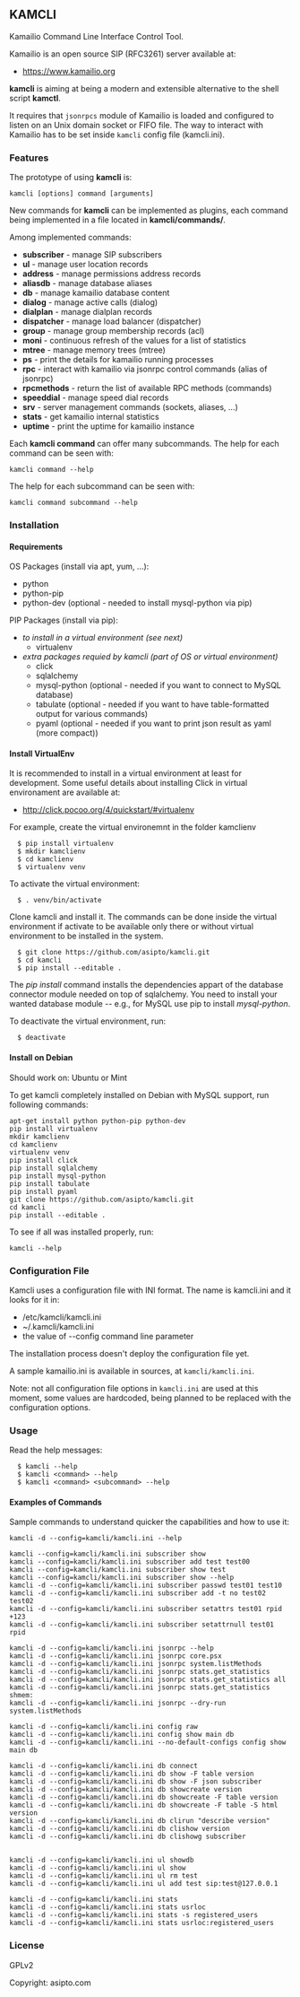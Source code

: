 ## KAMCLI

Kamailio Command Line Interface Control Tool.

Kamailio is an open source SIP (RFC3261) server available at:

  * https://www.kamailio.org

**kamcli** is aiming at being a modern and extensible alternative to the shell script **kamctl**.

It requires that `jsonrpcs` module of Kamailio is loaded and configured to listen on an Unix domain socket or FIFO file. The way to interact with Kamailio has to be set inside `kamcli` config file (kamcli.ini).

### Features

The prototype of using **kamcli** is:

```
kamcli [options] command [arguments]
```

New commands for **kamcli** can be implemented as plugins, each command being implemented in a file located in **kamcli/commands/**.

Among implemented commands:

  * **subscriber** - manage SIP subscribers
  * **ul** - manage user location records
  * **address** - manage permissions address records
  * **aliasdb** - manage database aliases
  * **db** - manage kamailio database content
  * **dialog** - manage active calls (dialog)
  * **dialplan** - manage dialplan records
  * **dispatcher** - manage load balancer (dispatcher)
  * **group** - manage group membership records (acl)
  * **moni** - continuous refresh of the values for a list of statistics
  * **mtree** - manage memory trees (mtree)
  * **ps** - print the details for kamailio running processes
  * **rpc** - interact with kamailio via jsonrpc control commands (alias of jsonrpc)
  * **rpcmethods** - return the list of available RPC methods (commands)
  * **speeddial** - manage speed dial records
  * **srv** - server management commands (sockets, aliases, ...)
  * **stats** - get kamailio internal statistics
  * **uptime** - print the uptime for kamailio instance

Each **kamcli command** can offer many subcommands. The help for each command can be seen with:

```
kamcli command --help
```

The help for each subcommand can be seen with:

```
kamcli command subcommand --help
```

### Installation

#### Requirements

OS Packages (install via apt, yum, ...):

  * python
  * python-pip
  * python-dev (optional - needed to install mysql-python via pip)

PIP Packages (install via pip):

  * _to install in a virtual environment (see next)_
    * virtualenv
  * _extra packages requied by kamcli (part of OS or  virtual environment)_
    * click
    * sqlalchemy
    * mysql-python (optional - needed if you want to connect to MySQL database)
    * tabulate (optional - needed if you want to have table-formatted output for various commands)
    * pyaml (optional - needed if you want to print json result as yaml (more compact))

#### Install VirtualEnv

It is recommended to install in a virtual environment at least for development.
Some useful details about installing Click in virtual environament are
available at:

  * http://click.pocoo.org/4/quickstart/#virtualenv

For example, create the virtual environemnt in the folder kamclienv

```
  $ pip install virtualenv
  $ mkdir kamclienv
  $ cd kamclienv
  $ virtualenv venv
```

To activate the virtual environment:

```
  $ . venv/bin/activate
```

Clone kamcli and install it. The commands can be done inside the virtual
environment if activate to be available only there or without virtual
environment to be installed in the system.

```
  $ git clone https://github.com/asipto/kamcli.git
  $ cd kamcli
  $ pip install --editable .
```

The *pip install* command installs the dependencies appart of the
database connector module needed on top of sqlalchemy. You need to
install your wanted database module -- e.g., for MySQL use pip to
install *mysql-python*.

To deactivate the virtual environment, run:

```
  $ deactivate
```

#### Install on Debian

Should work on: Ubuntu or Mint

To get kamcli completely installed on Debian with MySQL support,
run following commands:

```
apt-get install python python-pip python-dev
pip install virtualenv
mkdir kamclienv
cd kamclienv
virtualenv venv
pip install click
pip install sqlalchemy
pip install mysql-python
pip install tabulate
pip install pyaml
git clone https://github.com/asipto/kamcli.git
cd kamcli
pip install --editable .
```

To see if all was installed properly, run:

```
kamcli --help
```

### Configuration File

Kamcli uses a configuration file with INI format. The name is kamcli.ini and it looks for it in:

  * /etc/kamcli/kamcli.ini
  * ~/.kamcli/kamcli.ini
  * the value of --config command line parameter

The installation process doesn't deploy the configuration file yet.

A sample kamailio.ini is available in sources, at `kamcli/kamcli.ini`.

Note: not all configuration file options in `kamcli.ini` are used at this moment, some
values are hardcoded, being planned to be replaced with the configuration options.

### Usage

Read the help messages:

```
  $ kamcli --help
  $ kamcli <command> --help
  $ kamcli <command> <subcommand> --help
```

#### Examples of Commands

Sample commands to understand quicker the capabilities and how to use it:

```
kamcli -d --config=kamcli/kamcli.ini --help

kamcli --config=kamcli/kamcli.ini subscriber show
kamcli --config=kamcli/kamcli.ini subscriber add test test00
kamcli --config=kamcli/kamcli.ini subscriber show test
kamcli --config=kamcli/kamcli.ini subscriber show --help
kamcli -d --config=kamcli/kamcli.ini subscriber passwd test01 test10
kamcli -d --config=kamcli/kamcli.ini subscriber add -t no test02 test02
kamcli -d --config=kamcli/kamcli.ini subscriber setattrs test01 rpid +123
kamcli -d --config=kamcli/kamcli.ini subscriber setattrnull test01 rpid

kamcli -d --config=kamcli/kamcli.ini jsonrpc --help
kamcli -d --config=kamcli/kamcli.ini jsonrpc core.psx
kamcli -d --config=kamcli/kamcli.ini jsonrpc system.listMethods
kamcli -d --config=kamcli/kamcli.ini jsonrpc stats.get_statistics
kamcli -d --config=kamcli/kamcli.ini jsonrpc stats.get_statistics all
kamcli -d --config=kamcli/kamcli.ini jsonrpc stats.get_statistics shmem:
kamcli -d --config=kamcli/kamcli.ini jsonrpc --dry-run system.listMethods

kamcli -d --config=kamcli/kamcli.ini config raw
kamcli -d --config=kamcli/kamcli.ini config show main db
kamcli -d --config=kamcli/kamcli.ini --no-default-configs config show main db

kamcli -d --config=kamcli/kamcli.ini db connect
kamcli -d --config=kamcli/kamcli.ini db show -F table version
kamcli -d --config=kamcli/kamcli.ini db show -F json subscriber
kamcli -d --config=kamcli/kamcli.ini db showcreate version
kamcli -d --config=kamcli/kamcli.ini db showcreate -F table version
kamcli -d --config=kamcli/kamcli.ini db showcreate -F table -S html version
kamcli -d --config=kamcli/kamcli.ini db clirun "describe version"
kamcli -d --config=kamcli/kamcli.ini db clishow version
kamcli -d --config=kamcli/kamcli.ini db clishowg subscriber


kamcli -d --config=kamcli/kamcli.ini ul showdb
kamcli -d --config=kamcli/kamcli.ini ul show
kamcli -d --config=kamcli/kamcli.ini ul rm test
kamcli -d --config=kamcli/kamcli.ini ul add test sip:test@127.0.0.1

kamcli -d --config=kamcli/kamcli.ini stats
kamcli -d --config=kamcli/kamcli.ini stats usrloc
kamcli -d --config=kamcli/kamcli.ini stats -s registered_users
kamcli -d --config=kamcli/kamcli.ini stats usrloc:registered_users
```

### License

GPLv2

Copyright: asipto.com
